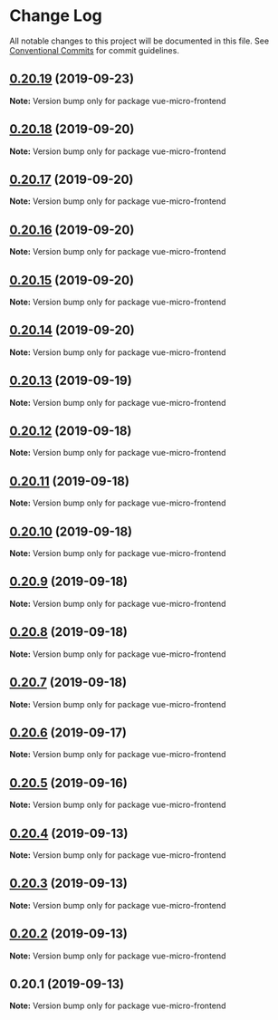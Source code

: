 # Change Log

All notable changes to this project will be documented in this file.
See [Conventional Commits](https://conventionalcommits.org) for commit guidelines.

## [0.20.19](https://github.com/Woukiwoukiwa/vue-micro-frontend/compare/vue-micro-frontend@0.20.18...vue-micro-frontend@0.20.19) (2019-09-23)

**Note:** Version bump only for package vue-micro-frontend





## [0.20.18](https://github.com/Woukiwoukiwa/vue-micro-frontend/compare/vue-micro-frontend@0.20.17...vue-micro-frontend@0.20.18) (2019-09-20)

**Note:** Version bump only for package vue-micro-frontend





## [0.20.17](https://github.com/Woukiwoukiwa/vue-micro-frontend/compare/vue-micro-frontend@0.20.16...vue-micro-frontend@0.20.17) (2019-09-20)

**Note:** Version bump only for package vue-micro-frontend





## [0.20.16](https://github.com/Woukiwoukiwa/vue-micro-frontend/compare/vue-micro-frontend@0.20.15...vue-micro-frontend@0.20.16) (2019-09-20)

**Note:** Version bump only for package vue-micro-frontend





## [0.20.15](https://github.com/Woukiwoukiwa/vue-micro-frontend/compare/vue-micro-frontend@0.20.14...vue-micro-frontend@0.20.15) (2019-09-20)

**Note:** Version bump only for package vue-micro-frontend





## [0.20.14](https://github.com/Woukiwoukiwa/vue-micro-frontend/compare/vue-micro-frontend@0.20.13...vue-micro-frontend@0.20.14) (2019-09-20)

**Note:** Version bump only for package vue-micro-frontend





## [0.20.13](https://github.com/Woukiwoukiwa/vue-micro-frontend/compare/vue-micro-frontend@0.20.12...vue-micro-frontend@0.20.13) (2019-09-19)

**Note:** Version bump only for package vue-micro-frontend





## [0.20.12](https://github.com/Woukiwoukiwa/vue-micro-frontend/compare/vue-micro-frontend@0.20.11...vue-micro-frontend@0.20.12) (2019-09-18)

**Note:** Version bump only for package vue-micro-frontend





## [0.20.11](https://github.com/Woukiwoukiwa/vue-micro-frontend/compare/vue-micro-frontend@0.20.10...vue-micro-frontend@0.20.11) (2019-09-18)

**Note:** Version bump only for package vue-micro-frontend





## [0.20.10](https://github.com/Woukiwoukiwa/vue-micro-frontend/compare/vue-micro-frontend@0.20.9...vue-micro-frontend@0.20.10) (2019-09-18)

**Note:** Version bump only for package vue-micro-frontend





## [0.20.9](https://github.com/Woukiwoukiwa/vue-micro-frontend/compare/vue-micro-frontend@0.20.8...vue-micro-frontend@0.20.9) (2019-09-18)

**Note:** Version bump only for package vue-micro-frontend





## [0.20.8](https://github.com/Woukiwoukiwa/vue-micro-frontend/compare/vue-micro-frontend@0.20.7...vue-micro-frontend@0.20.8) (2019-09-18)

**Note:** Version bump only for package vue-micro-frontend





## [0.20.7](https://github.com/Woukiwoukiwa/vue-micro-frontend/compare/vue-micro-frontend@0.20.6...vue-micro-frontend@0.20.7) (2019-09-18)

**Note:** Version bump only for package vue-micro-frontend





## [0.20.6](https://github.com/Woukiwoukiwa/vue-micro-frontend/compare/vue-micro-frontend@0.20.5...vue-micro-frontend@0.20.6) (2019-09-17)

**Note:** Version bump only for package vue-micro-frontend





## [0.20.5](https://github.com/Woukiwoukiwa/vue-micro-frontend/compare/vue-micro-frontend@0.20.4...vue-micro-frontend@0.20.5) (2019-09-16)

**Note:** Version bump only for package vue-micro-frontend





## [0.20.4](https://github.com/Woukiwoukiwa/vue-micro-frontend/compare/vue-micro-frontend@0.20.3...vue-micro-frontend@0.20.4) (2019-09-13)

**Note:** Version bump only for package vue-micro-frontend





## [0.20.3](https://github.com/Woukiwoukiwa/vue-micro-frontend/compare/vue-micro-frontend@0.20.2...vue-micro-frontend@0.20.3) (2019-09-13)

**Note:** Version bump only for package vue-micro-frontend





## [0.20.2](https://github.com/Woukiwoukiwa/vue-micro-frontend/compare/vue-micro-frontend@0.20.1...vue-micro-frontend@0.20.2) (2019-09-13)

**Note:** Version bump only for package vue-micro-frontend





## 0.20.1 (2019-09-13)

**Note:** Version bump only for package vue-micro-frontend
